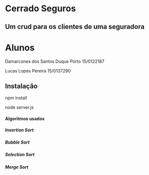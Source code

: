 # Cerrado Seguros
## Um crud para os clientes de uma  seguradora 
#  Alunos
Damarcones dos Santos Duque Porto 15/0122187

Lucas Lopes Pereira 15/0137290


## Instalação
npm install

node server.js


#### Algoritmos usados

##### Insertion Sort
##### Bubble Sort 
##### Selection Sort
##### Merge Sort

